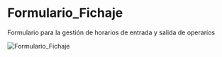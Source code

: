 # Formulario_Fichaje
Formulario para la gestión de horarios de entrada y salida de operarios


![Formulario_Fichaje](https://github.com/AbrahamSalguero/Formulario_Fichaje/assets/96110567/0e4e0585-fe9a-426b-a498-6f121a01c5d4)
